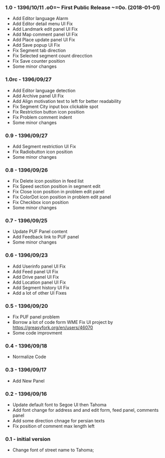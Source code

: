 ###	1.0 - 1396/10/11 .o0=~ First Public Release ~=0o. (2018-01-01) ###
* Add Editor language Alarm
* Add Editor detail menu UI Fix
* Add Landmark edit panel UI Fix
* Add Map comment panel UI Fix
* Add Place update panel UI Fix
* Add Save popup UI Fix
* Fix Segment tab direction
* Fix Selected segment count direcction
* Fix Save counter position
* Some minor changes
### 1.0rc - 1396/09/27 ###
* Add Editor language detection
* Add Archive panel UI Fix
* Add Align motivation text to left for better readability
* Fix Segment City input box clickable spot
* Fix Restriction button icon position
* Fix Problem comment indent
* Some minor changes
### 0.9 - 1396/09/27 ###
* Add Segment restriction UI Fix
* Fix Radiobutton icon position
* Some minor changes
### 0.8 - 1396/09/26 ###
* Fix Delete icon position in feed list
* Fix Speed section position in segment edit
* Fix Close icon position in problem edit panel
* Fix ColorDot icon position in problem edit panel
* Fix Checkbox icon position
* Some minor changes
### 0.7 - 1396/09/25 ###
* Update PUF Panel content
* Add Feedback link to PUF panel
* Some minor changes
### 0.6 - 1396/09/23 ###
* Add Userinfo panel UI Fix
* Add Feed panel UI Fix
* Add Drive panel UI Fix
* Add Location panel UI Fix
* Add Segment history UI Fix
* Add a lot of other UI Fixes
### 0.5 - 1396/09/20 ###
* Fix PUF panel problem
* Borrow a lot of code form WME Fix UI project by https://greasyfork.org/en/users/46070
* Some code improvment
### 0.4 - 1396/09/18 ###
* Normalize Code
### 0.3 - 1396/09/17 ###
* Add New Panel
### 0.2 - 1396/09/16 ###
* Update default font to Segoe UI then Tahoma
* Add font change for address and and edit form, feed panel, comments panel
* Add some direction chnage for persian texts
* Fix position of comment max length left
### 0.1 - initial version ###
* Change font of street name to Tahoma;